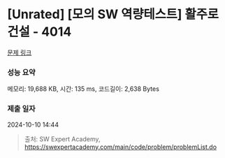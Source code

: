 # [Unrated] [모의 SW 역량테스트] 활주로 건설 - 4014 

[문제 링크](https://swexpertacademy.com/main/code/problem/problemDetail.do?contestProbId=AWIeW7FakkUDFAVH) 

### 성능 요약

메모리: 19,688 KB, 시간: 135 ms, 코드길이: 2,638 Bytes

### 제출 일자

2024-10-10 14:44



> 출처: SW Expert Academy, https://swexpertacademy.com/main/code/problem/problemList.do